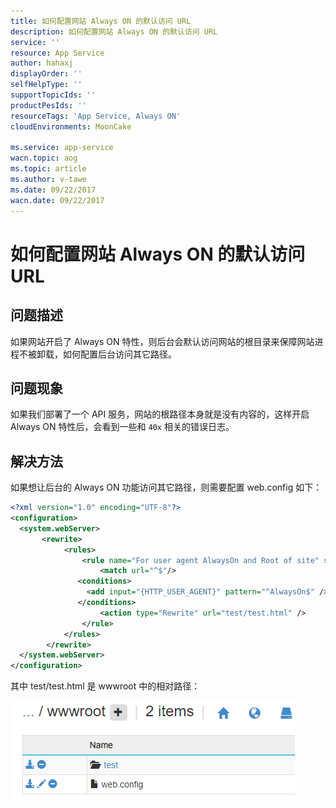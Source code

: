 ```yaml
---
title: 如何配置网站 Always ON 的默认访问 URL
description: 如何配置网站 Always ON 的默认访问 URL
service: ''
resource: App Service
author: hahaxj
displayOrder: ''
selfHelpType: ''
supportTopicIds: ''
productPesIds: ''
resourceTags: 'App Service, Always ON'
cloudEnvironments: MoonCake

ms.service: app-service
wacn.topic: aog
ms.topic: article
ms.author: v-tawe
ms.date: 09/22/2017
wacn.date: 09/22/2017
---
```

# 如何配置网站 Always ON 的默认访问 URL

## 问题描述

如果网站开启了 Always ON 特性，则后台会默认访问网站的根目录来保障网站进程不被卸载，如何配置后台访问其它路径。

## 问题现象

如果我们部署了一个 API 服务，网站的根路径本身就是没有内容的，这样开启 Always ON 特性后，会看到一些和 `40x` 相关的错误日志。

## 解决方法

如果想让后台的 Always ON 功能访问其它路径，则需要配置 web.config 如下：

```XML
<?xml version="1.0" encoding="UTF-8"?>
<configuration>
  <system.webServer>
       <rewrite>
            <rules>
                <rule name="For user agent AlwaysOn and Root of site" stopProcessing="true">
                    <match url="^$"/>
               <conditions>
                 <add input="{HTTP_USER_AGENT}" pattern="^AlwaysOn$" />
               </conditions>
                    <action type="Rewrite" url="test/test.html" />
                </rule>
            </rules>
        </rewrite>
  </system.webServer>
</configuration>
```

其中 test/test.html 是 wwwroot 中的相对路径：

![kudu](media/aog-app-service-qa-configure-always-on/kudu.png)
